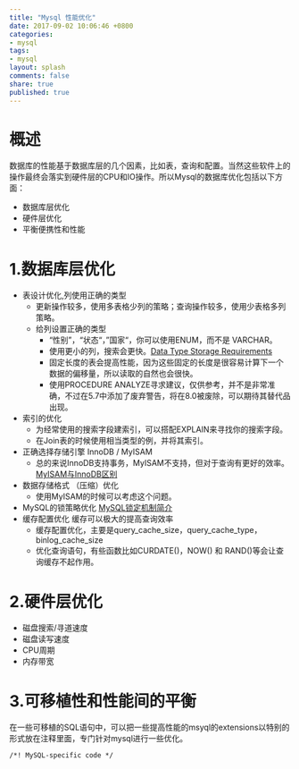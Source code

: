 ```yaml
---
title: "Mysql 性能优化"
date: 2017-09-02 10:06:46 +0800
categories:
- mysql
tags:
- mysql
layout: splash
comments: false
share: true
published: true
---
```

# 概述
数据库的性能基于数据库层的几个因素，比如表，查询和配置。当然这些软件上的操作最终会落实到硬件层的CPU和IO操作。所以Mysql的数据库优化包括以下方面：
- 数据库层优化
- 硬件层优化
- 平衡便携性和性能


# 1.数据库层优化
- 表设计优化,列使用正确的类型
    + 更新操作较多，使用多表格少列的策略；查询操作较多，使用少表格多列策略。
    + 给列设置正确的类型
        + “性别”，“状态“，”国家“，你可以使用ENUM，而不是 VARCHAR。
        + 使用更小的列，搜索会更快。[Data Type Storage Requirements](https://dev.mysql.com/doc/refman/5.7/en/storage-requirements.html)
        + 固定长度的表会提高性能，因为这些固定的长度是很容易计算下一个数据的偏移量，所以读取的自然也会很快。
        + 使用PROCEDURE ANALYZE寻求建议，仅供参考，并不是非常准确，不过在5.7中添加了废弃警告，将在8.0被废除，可以期待其替代品出现。
- 索引的优化
    + 为经常使用的搜索字段建索引，可以搭配EXPLAIN来寻找你的搜索字段。
    + 在Join表的时候使用相当类型的例，并将其索引。
- 正确选择存储引擎 InnoDB / MyISAM
    + 总的来说InnoDB支持事务，MyISAM不支持，但对于查询有更好的效率。[MyISAM与InnoDB区别](http://www.jianshu.com/p/a957b18ba40d)
- 数据存储格式 （压缩）优化
    + 使用MyISAM的时候可以考虑这个问题。
- MySQL的锁策略优化
    [MySQL锁定机制简介](http://blog.csdn.net/zq602316498/article/details/49428825)
- 缓存配置优化
    缓存可以极大的提高查询效率
    + 缓存配置优化，主要是query_cache_size，query_cache_type，binlog_cache_size [](http://isky000.com/database/mysql-perfornamce-tuning-cache-parameter)
    + 优化查询语句，有些函数比如CURDATE()，NOW() 和 RAND()等会让查询缓存不起作用。


# 2.硬件层优化
- 磁盘搜索/寻道速度
- 磁盘读写速度
- CPU周期
- 内存带宽

# 3.可移植性和性能间的平衡
在一些可移植的SQL语句中，可以把一些提高性能的msyql的extensions以特别的形式放在注释里面，专门针对mysql进行一些优化。
```
/*! MySQL-specific code */
```